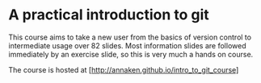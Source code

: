 A practical introduction to git
===============================

This course aims to take a new user from the basics of version control to intermediate usage over 82 slides. Most information slides are followed immediately by an exercise slide, so this is very much a hands on course. 

The course is hosted at [http://annaken.github.io/intro_to_git_course]
